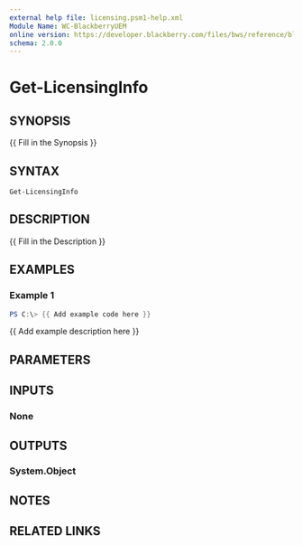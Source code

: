 ```yaml
---
external help file: licensing.psm1-help.xml
Module Name: WC-BlackberryUEM
online version: https://developer.blackberry.com/files/bws/reference/blackberry_uem_12_18_rest/resource_Applications.html#resource_Applications_getApplications_GET
schema: 2.0.0
---
```


# Get-LicensingInfo

## SYNOPSIS
{{ Fill in the Synopsis }}

## SYNTAX

```
Get-LicensingInfo
```

## DESCRIPTION
{{ Fill in the Description }}

## EXAMPLES

### Example 1
```powershell
PS C:\> {{ Add example code here }}
```

{{ Add example description here }}

## PARAMETERS

## INPUTS

### None

## OUTPUTS

### System.Object
## NOTES

## RELATED LINKS
